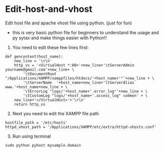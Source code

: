 # Edit-host-and-vhost
Edit host file and apache vhost file using python.
(just for fun)
 - this is very basic python file for beginners to understand the usage and py sytax and make things easier with Python!!

1. You need to edit these few lines first:

```
def gencontent(host_name):
    new_line = '\r\n'
    http_vs = '<VirtualHost *:80>'+new_line+'\tServerAdmin yourname@gmail.com'+new_line+ \
        '\tDocumentRoot "/Applications/XAMPP/xamppfiles/htdocs/'+host_name+'"'+new_line + \
        '\tServerName  '+host_name+new_line+'\tServerAlias www.'+host_name+new_line + \
        '\tErrorLog "logs/'+host_name+'.error_log"'+new_line + \
        '\tCustomLog "logs/'+host_name+'.access_log" common' + \
    new_line+'</VirtualHost>'+'\r\n'
    return http_vs
```

2. Next you need to edit the XAMPP file path

```
hostfile_path = '/etc/hosts'
httpd_vhost_path = '/Applications/XAMPP/etc/extra/httpd-vhosts.conf'
```

3. Run using terminal

`sudo python pyhost mysample.domain` 

    
